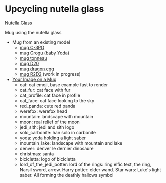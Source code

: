 # Upcycling nutella glass

[Nutella Glass](nutellaGlass/nutellaGlass.md)

Mug using the nutella glass

- Mug from an existing model
    - [mug C-3PO](mugC3po/mugC3po.md)
    - [mug Grogu (baby Yoda)](mugGrogu/mugGrogu.md)
    - [mug tonneau](mugTonneau/mugTonneau.md)
    - [mug D20](mugD20/mugD20.md)
    - [mug dragon egg](mugDragonEgg/mugDragonEgg.md)
    - [mug R2D2](mugR2d2/mugR2d2.md) (work in progress)
- [Your Image on a Mug](mugImage/mugImage.md)
    - cat: cat emoji, base example fast to render
    - cat_fur: cat face with fur
    - cat_profile: cat face in profile
    - cat_face: cat face looking to the sky
    - red_panda: cute red panda
    - werefox: werefox head
    - mountain: landscape with mountain
    - moon: real relief of the moon
    - jedi_sith: jedi and sith logo
    - solo_carbonite: han solo in carbonite
    - yoda: yoda holding a light saber
    - mountain_lake: landscape with mountain and lake
    - denver: denver le dernier dinosaure
    - christmas: santa
    - bicicletta: logo of bicicletta
    - lord_of_the_jedi_potter: lord of the rings: ring elfic text, the ring, Narsil sword, arrow. Harry potter: elder
      wand. Star wars: Luke's light saber. All forming the deathly hallows symbol

